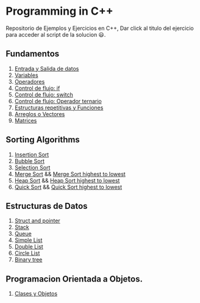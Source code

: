 # Programming in C++

Repositorio de Ejemplos y Ejercicios en C++, Dar click al titulo del ejercicio para acceder al script de la solucion 😃. 


## Fundamentos

1. [Entrada y Salida de datos](/Scripts/main1.cpp) 
2. [Variables](/Scripts/main2)
3. [Operadores](/Scripts/main3.cpp)
4. [Control de flujo: if](/Scripts/main4.cpp)
5. [Control de flujo: switch](/Scripts/main5.cpp)
6. [Control de flujo: Operador ternario](/Scripts/main6.cpp)
7. [Estructuras repetitivas y Funciones](/Scripts/main23.cpp)
8. [Arreglos o Vectores](/Scripts/main24.cpp)
9. [Matrices](/Scripts//main25.cpp)


## Sorting Algorithms
1. [Insertion Sort](/Scripts/main27.cpp) 
2. [Bubble Sort](/Scripts/main28.cpp) 
3. [Selection Sort](/Scripts/main26.cpp) 
4. [Merge Sort](/Scripts/main41.cpp) && [Merge Sort highest to lowest](/Scripts/main46.cpp)
5. [Heap Sort](/Scripts/main42.cpp) && [Heap Sort highest to lowest](/Scripts/main47.cpp)
6. [Quick Sort](/Scripts/main43.cpp) && [Quick Sort highest to lowest](/Scripts/main48.cpp)

## Estructuras de Datos

1. [Struct and pointer](/Scripts/main35.cpp)
2. [Stack](/Scripts/main36.cpp) 
3. [Queue](/Scripts/main37.cpp) 
4. [Simple List](/Scripts/main40.cpp)
5. [Double List](/Scripts/main44.cpp)
6. [Circle List](/Scripts/main45.cpp)
7. [Binary tree](/Scripts/main49.cpp)

## Programacion Orientada a Objetos.
1. [Clases y Objetos](/Scripts/main50.cpp)
